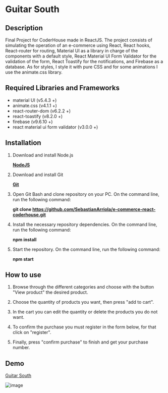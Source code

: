 # Guitar South

## Description

Final Project for CoderHouse made in ReactJS.
The project consists of simulating the operation of an e-commerce using React, React hooks, React-router for routing, Material UI as a library in charge of the components with a default style, React Material UI Form Validator for the validation of the form, React Toastify for the notifications, and Firebase as a database. As for styles, I style it with pure CSS and for some animations I use the animate.css library.

## Required Libraries and Frameworks

- material UI (v5.4.3 +)
- animate.css (v4.1.1 +)
- react-router-dom (v6.2.2 +)
- react-toastify (v8.2.0 +)
- firebase (v9.6.10 +)
- react material ui form validator (v3.0.0 +)

## Installation

1. Download and install Node.js

   **[NodeJS](https://nodejs.org/en/download/)**

2. Download and install Git

   **[Git](https://git-scm.com)**

3. Open Git Bash and clone repository on your PC. On the command line, run the following command:

   **git clone https://github.com/SebastianArriola/e-commerce-react-coderhouse.git**

4. Install the necessary repository dependencies. On the command line, run the following command:

   **npm install**

5. Start the repository. On the command line, run the following command: 
   
   **npm start**

## How to use

1. Browse through the different categories and choose with the button "View product" the desired product.

2. Choose the quantity of products you want, then press "add to cart".

3. In the cart you can edit the quantity or delete the products you do not want.

4. To confirm the purchase you must register in the form below, for that click on "register".

5. Finally, press "confirm purchase" to finish and get your purchase number.

## Demo

[Guitar South](https://ecommerce-react-coderhouse.netlify.app)

![image](https://github.com/SebastianArriola/e-commerce-react-coderhouse/blob/master/demo.gif)
